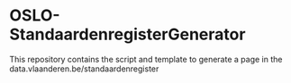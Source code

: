 # OSLO-StandaardenregisterGenerator
This repository contains the script and template to generate a page in the data.vlaanderen.be/standaardenregister

